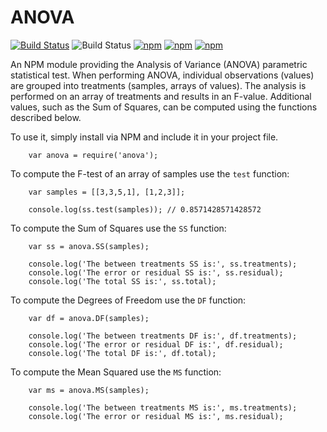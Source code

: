 # ANOVA

[![Build Status](https://travis-ci.org/lukem512/anova.svg?branch=master)](https://travis-ci.org/lukem512/anova) ![Build Status](https://david-dm.org/lukem512/anova.svg) [![npm](https://img.shields.io/npm/l/anova.svg)](https://www.npmjs.com/package/anova) [![npm](https://img.shields.io/npm/v/anova.svg)](https://www.npmjs.com/package/anova) [![npm](https://img.shields.io/npm/dm/anova.svg)](https://www.npmjs.com/package/anova)

An NPM module providing the Analysis of Variance (ANOVA) parametric statistical test. When performing ANOVA, individual observations (values) are grouped into treatments (samples, arrays of values). The analysis is performed on an array of treatments and results in an F-value. Additional values, such as the Sum of Squares, can be computed using the functions described below.

To use it, simply install via NPM and include it in your project file.

```
	var anova = require('anova');
```

To compute the F-test of an array of samples use the `test` function:

```
	var samples = [[3,3,5,1], [1,2,3]];

	console.log(ss.test(samples)); // 0.8571428571428572
```

To compute the Sum of Squares use the `SS` function:

```
	var ss = anova.SS(samples);

	console.log('The between treatments SS is:', ss.treatments);
	console.log('The error or residual SS is:', ss.residual);
	console.log('The total SS is:', ss.total);
```

To compute the Degrees of Freedom use the `DF` function:

```
	var df = anova.DF(samples);

	console.log('The between treatments DF is:', df.treatments);
	console.log('The error or residual DF is:', df.residual);
	console.log('The total DF is:', df.total);
```

To compute the Mean Squared use the `MS` function:

```
	var ms = anova.MS(samples);

	console.log('The between treatments MS is:', ms.treatments);
	console.log('The error or residual MS is:', ms.residual);
```
